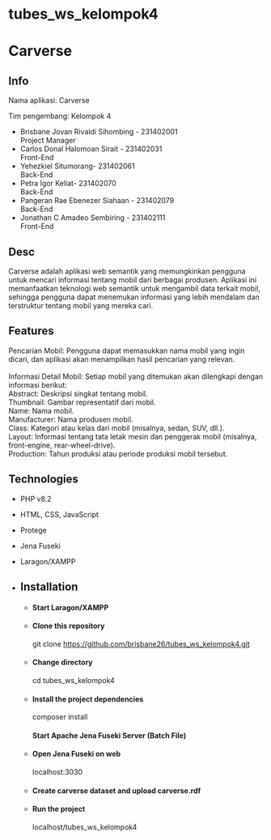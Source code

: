 # tubes_ws_kelompok4
# Carverse

## Info

<p>Nama aplikasi: Carverse</p>
<p></p>Tim pengembang: Kelompok 4</p>

- Brisbane Jovan Rivaldi Sihombing - 231402001<br> Project Manager
- Carlos Donal Halomoan Sirait - 231402031<br> Front-End  
- Yehezkiel Situmorang- 231402061<br> Back-End   
- Petra Igor Keliat- 231402070<br> Back-End  
- Pangeran Rae Ebenezer Siahaan - 231402079<br> Back-End   
- Jonathan C Amadeo Sembiring - 231402111<br> Front-End 


## Desc

Carverse adalah aplikasi web semantik yang memungkinkan pengguna untuk mencari informasi tentang mobil dari berbagai produsen. Aplikasi ini memanfaatkan teknologi web semantik untuk mengambil data terkait mobil, sehingga pengguna dapat menemukan informasi yang lebih mendalam dan terstruktur tentang mobil yang mereka cari.

## Features
Pencarian Mobil: Pengguna dapat memasukkan nama mobil yang ingin dicari, dan aplikasi akan menampilkan hasil pencarian yang relevan.<br><br>
Informasi Detail Mobil: Setiap mobil yang ditemukan akan dilengkapi dengan informasi berikut:<br>
Abstract: Deskripsi singkat tentang mobil.<br>
Thumbnail: Gambar representatif dari mobil.<br>
Name: Nama mobil.<br>
Manufacturer: Nama produsen mobil.<br>
Class: Kategori atau kelas dari mobil (misalnya, sedan, SUV, dll.).<br>
Layout: Informasi tentang tata letak mesin dan penggerak mobil (misalnya, front-engine, rear-wheel-drive).<br>
Production: Tahun produksi atau periode produksi mobil tersebut.<br>

## Technologies
- PHP v8.2
- HTML, CSS, JavaScript
- Protege
- Jena Fuseki
- Laragon/XAMPP

- ## Installation
   - #### Start Laragon/XAMPP
   - #### Clone this repository
        git clone https://github.com/brisbane26/tubes_ws_kelompok4.git
   - #### Change directory
        cd tubes_ws_kelompok4
   - #### Install the project dependencies
        composer install
     #### Start Apache Jena Fuseki Server (Batch File)
   - #### Open Jena Fuseki on web
        localhost:3030
   - #### Create carverse dataset and upload carverse.rdf
   - #### Run the project
        localhost/tubes_ws_kelompok4